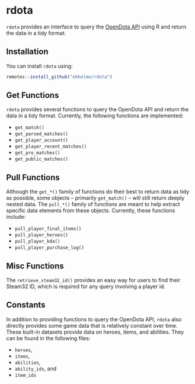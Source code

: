 rdota
================

`rdota` provides an interface to query the [OpenDota
API](https://docs.opendota.com/) using R and return the data in a tidy
format.

## Installation

You can install `rdota` using:

``` r
remotes::install_github("ekholme/rdota")
```

## Get Functions

`rdota` provides several functions to query the OpenDota API and return
the data in a tidy format. Currently, the following functions are
implemented:

-   `get_match()`
-   `get_parsed_matches()`
-   `get_player_account()`
-   `get_player_recent_matches()`
-   `get_pro_matches()`
-   `get_public_matches()`

## Pull Functions

Although the `get_*()` family of functions do their best to return data
as tidy as possible, some objects – primarily `get_match()` – will still
return deeply nested data. The `pull_*()` family of functions are meant
to help extract specific data elements from these objects. Currently,
these functions include:

-   `pull_player_final_items()`
-   `pull_player_heroes()`
-   `pull_player_kda()`
-   `pull_player_purchase_log()`

## Misc Functions

The `retrieve_steam32_id()` provides an easy way for users to find their
Steam32 ID, which is required for any query involving a player id.

## Constants

In addition to providing functions to query the OpenDota API, `rdota`
also directly provides some game data that is relatively constant over
time. These built-in datasets provide data on heroes, items, and
abilities. They can be found in the following files:

-   `heroes`,
-   `items`,
-   `abilities`,
-   `ability_ids`, and
-   `item_ids`

